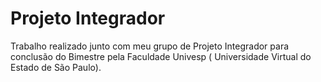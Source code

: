 # Projeto Integrador
 Trabalho realizado junto com meu grupo de Projeto Integrador para conclusão do Bimestre pela Faculdade Univesp ( Universidade Virtual do Estado de São Paulo).
